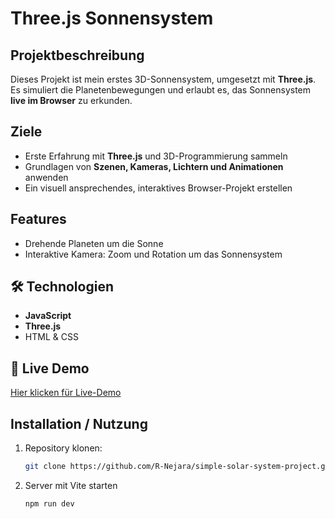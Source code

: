 # Three.js Sonnensystem

## Projektbeschreibung
Dieses Projekt ist mein erstes 3D-Sonnensystem, umgesetzt mit **Three.js**.  
Es simuliert die Planetenbewegungen und erlaubt es, das Sonnensystem **live im Browser** zu erkunden.  

## Ziele
- Erste Erfahrung mit **Three.js** und 3D-Programmierung sammeln  
- Grundlagen von **Szenen, Kameras, Lichtern und Animationen** anwenden  
- Ein visuell ansprechendes, interaktives Browser-Projekt erstellen  

## Features
- Drehende Planeten um die Sonne  
- Interaktive Kamera: Zoom und Rotation um das Sonnensystem    

## 🛠️ Technologien
- **JavaScript**  
- **Three.js**  
- HTML & CSS  

## 🔗 Live Demo
[Hier klicken für Live-Demo](https://dapper-bienenstitch-759165.netlify.app/)

## Installation / Nutzung
1. Repository klonen:  
   ```bash
   git clone https://github.com/R-Nejara/simple-solar-system-project.git
   ```
2. Server mit Vite starten
   ```bash
   npm run dev
   ```